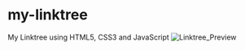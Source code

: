 # my-linktree
My Linktree using HTML5, CSS3 and JavaScript
![Linktree_Preview](https://github.com/kishore28kumar/my-linktree/assets/139374121/9e383c61-79e9-46cc-958c-6cc93eb0ce8d)
